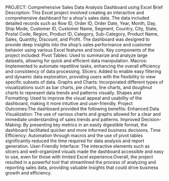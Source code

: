 PROJECT: Comprehensive Sales Data Analysis Dashboard using Excel
Brief Description:
This Excel project involved creating an interactive and comprehensive dashboard for a shop's sales data. The data included detailed records such as Row ID, Order ID, Order Date, Year, Month, Day, Ship Mode, Customer ID, Customer Name, Segment, Country, City, State, Postal Code, Region, Product ID, Category, Sub-Category, Product Name, Sales, Quantity, Discount, and Profit.
The dashboard was designed to provide deep insights into the shop’s sales performance and customer behavior using various Excel features and tools. Key components of the project included:
Pivot Tables: Used to summarize and analyze large datasets, allowing for quick and efficient data manipulation.
Macros: Implemented to automate repetitive tasks, enhancing the overall efficiency and consistency of data processing.
Slicers: Added to enable easy filtering and dynamic data exploration, providing users with the flexibility to view specific subsets of data.
Graphs and Charts: Incorporated different types of visualizations such as bar charts, pie charts, line charts, and doughnut charts to represent data trends and patterns visually.
Shapes and Formatting: Used to improve the visual appeal and usability of the dashboard, making it more intuitive and user-friendly.
Project Outcomes:The dashboard provided the following benefits:
Enhanced Data Visualization: The use of various charts and graphs allowed for a clear and immediate understanding of sales trends and patterns.
Improved Decision-Making: By presenting key metrics in an easily digestible format, the dashboard facilitated quicker and more informed business decisions.
Time Efficiency: Automation through macros and the use of pivot tables significantly reduced the time required for data analysis and report generation.
User-Friendly Interface: The interactive elements such as slicers and well-organized visuals made the dashboard accessible and easy to use, even for those with limited Excel experience.Overall, the project resulted in a powerful tool that streamlined the process of analyzing and reporting sales data, providing valuable insights that could drive business growth and efficiency.
